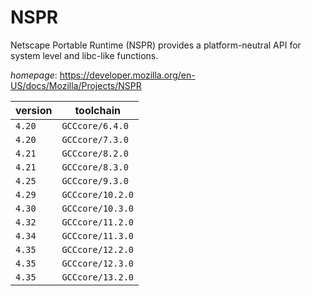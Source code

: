 # NSPR

Netscape Portable Runtime (NSPR) provides a platform-neutral API for system level  and libc-like functions.

*homepage*: <https://developer.mozilla.org/en-US/docs/Mozilla/Projects/NSPR>

version | toolchain
--------|----------
``4.20`` | ``GCCcore/6.4.0``
``4.20`` | ``GCCcore/7.3.0``
``4.21`` | ``GCCcore/8.2.0``
``4.21`` | ``GCCcore/8.3.0``
``4.25`` | ``GCCcore/9.3.0``
``4.29`` | ``GCCcore/10.2.0``
``4.30`` | ``GCCcore/10.3.0``
``4.32`` | ``GCCcore/11.2.0``
``4.34`` | ``GCCcore/11.3.0``
``4.35`` | ``GCCcore/12.2.0``
``4.35`` | ``GCCcore/12.3.0``
``4.35`` | ``GCCcore/13.2.0``

